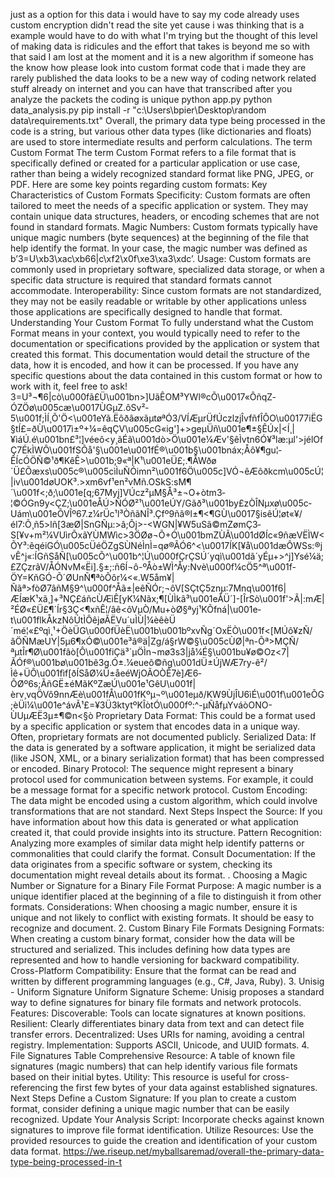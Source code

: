 just as a option for this data i would have to say my code already uses custom encryption didn't read the site yet cause i was thinking that is a example would have to do with what I'm trying but the thought of this level of making data is ridicules and the effort that takes is beyond me so with that said I am lost at the moment and it is a new algorithm if someone has the know how please look into custom format code that i made they are rarely published the data looks to be a new way of coding network related stuff already on internet and you can have that transcribed after you analyze the packets the coding is unique 
python app.py
python data_analysis.py
pip install -r "c:\Users\bpier\Desktop\random data\requirements.txt"
Overall, the primary data type being processed in the code is a string, but various other data types (like dictionaries and floats) are used to store intermediate results and perform calculations.
The term Custom Format The term Custom Format refers to a file format that is specifically defined or created for a particular application or use case, rather than being a widely recognized standard format like PNG, JPEG, or PDF. Here are some key points regarding custom formats: Key Characteristics of Custom Formats Specificity: Custom formats are often tailored to meet the needs of a specific application or system. They may contain unique data structures, headers, or encoding schemes that are not found in standard formats. Magic Numbers: Custom formats typically have unique magic numbers (byte sequences) at the beginning of the file that help identify the format. In your case, the magic number was defined as b’3=U\xb3\xac\xb66|c\xf2\x0f\xe3\xa3\xdc’. Usage: Custom formats are commonly used in proprietary software, specialized data storage, or when a specific data structure is required that standard formats cannot accommodate. Interoperability: Since custom formats are not standardized, they may not be easily readable or writable by other applications unless those applications are specifically designed to handle that format. Understanding Your Custom Format To fully understand what the Custom Format means in your context, you would typically need to refer to the documentation or specifications provided by the application or system that created this format. This documentation would detail the structure of the data, how it is encoded, and how it can be processed. If you have any specific questions about the data contained in this custom format or how to work with it, feel free to ask!
3=U³¬¶6|cò\u000fã£Ü\u001bn>]UãÊOM³YWl®cÕ\u0017«ÔñqZ­ÓZÖø\u005cæ\u0017ÙGµZ.ôSv²­5\u001f;ÌÍ¸Õ'Ö<\u001eYã.ËôðâøxãµtøªÓ3/VÍÆµrÜfÚczlzjÎvfñfÎÔO\u00177iËG§tÍ£=ðÙ\u0017ì±º+¼=êqÇV\u005cG«ig']+>geµÜñ\u001e¶±§ÊÚx|<Í¸|¥ìáÚ.é\u001bn£³¦]véeô<y¸ãÉã\u001dò>Ö\u001e¼Æv'§êÌvtn6Ó¥³læ:µl'>jélOfÇ7ÉkÌWÔ\u001fSÕå'§\u001e\u001fÉ®\u001b§\u001bnáx;Åô¥¶gu¦­ÊÍcÓÖÑ©¹ð¶KêÊ>\u001b;9«ª|K¹\u001eÜ£;.¶ÅWðø´Ü£Õæxs\u005c®\u005cìÌuÑÓimn²\u001f6Ö\u005c]VÓ¬êÆôðkcm\u005cÚ¦|iv\u001døUOK³.>xm6vf¹en²vMñ.OSkS:sM¶´\u001f<;ð;\u001e[q;67Myj]VÚcz²µM§Å³±¬O+òtm3­¦©ÓGn9y<ÇZ;\u001eÅÚ>ÑÓØ²¹\u001eÚY/Gãð³\u001by£zÒÎNµxø\u005c­Uám\u001eÕVÎº67.z¼rÜc¹l³ÒñãNÎ³.Çfº9ñâ®l±¶<¶GÙ\u0017§isêÚ¦øt«¥/él7:Õ¸ñ5>lñ[3æØ|SnGÑµ:>â;Ôj>-<WGN|¥W5uSã©mZømÇ3­S[¥v+m²¼VUìrÕxãYÙMWìc>3ÖØø¬Õ+Ó\u001bmZÙÃ\u001dØÍc«9ñæVËÌW<ÕY³:êqéiGÓ\u005cÜéÖZgSÙNéÌnÌ=qø®ÃÓ6^<\u0017ÍK[¥å\u001dæÔWSs:®jvÊ^j«:ÍGñSåÑ[\u005cÕ^\u001b^¦Ú\u000fÇrÇSÚ´yqì\u001dã´yÉµ+>^j]Ysé¼ä;£­ZÇzrãV/ÅÓNvM«Ëi].§±;:ñ6Í¬ô-ºÅò±WÌ^Åy:Nvè­\u000f¼cÖ5^ª\u001f-ÖY=KñGÓ-Õ´ØUnÑ¶ªòÔôr¼<«.W5åm¥|Ñãª>fòØ7âñM§9^\u000f^Åã±|eêÑÓr;¬ôV[SÇtÇ5znµ:7Mnq\u001f6|ÆÍæK¹xã¸]+³NÇ£áñcÙÆìÊ[yK¼Nãx;¶[ÙÌkâ³\u001eÅÜ´]-[Îr­Sò\u001f'>Ã|:mÆ|²ÉØ«£Ü£¶´Ír§3Ç<¶xñÊ­¦/âê<ôVµÒ/Mu+òØ§ªyj¹KÕfná|\u001e­t\u001flkÅkzNôÚtÌÔêjøÃËVu´uÌÙ|¼èêèÜ´mé¦«£ºqì¸¹+ÖèÜG\u000fÜèË\u001b\u001bºxvÑg´OxËÒ\u001f<[MÚô¥zÑ/âÖÑ­MæU­Y|5µ6¶xÓ©\u001e³â®ä|Zg/á§rW©§\u005cÙØ|ªn-Õª>MÇÑ/ªµtÎr¶Ø\u001fâò[Ô\u001f­iÇä³­´­µÖÌn¬mø3s3|jå¼É§\u001bu¥ø©Oz<7|ÃÓf®\u001bø\u001bê3g.Ó±.¼eueô©ñg\u001dÜ±ÚjWÆ7ry-ê²/Ìê+ÜÔ\u001fìf[ðÍSåØ¼Ü±åeéWjOÃOÒÊ7è]Æ6­ÕØº6s;ÃñGË±éMãKºZæÚ\u001e¹GêU\u001f|èrv¸vqÖVô9nnÆè\u001fÅ\u001fKºµ¬º\u001eµð/KW9ÙjÎU6ìÉ\u001f\u001eÕG;èÜi¼\u001e^ávÃ¹£=¥3Ü3ktytºKÎòtÓ\u000fº:^-µÑåfµYváòONO-ÙUµÆË3µ±¶©n<§ò
Proprietary Data Format: This could be a format used by a specific application or system that encodes data in a unique way. Often, proprietary formats are not documented publicly.
Serialized Data: If the data is generated by a software application, it might be serialized data (like JSON, XML, or a binary serialization format) that has been compressed or encoded.
Binary Protocol: The sequence might represent a binary protocol used for communication between systems. For example, it could be a message format for a specific network protocol.
Custom Encoding: The data might be encoded using a custom algorithm, which could involve transformations that are not standard.
Next Steps
Inspect the Source: If you have information about how this data is generated or what application created it, that could provide insights into its structure.
Pattern Recognition: Analyzing more examples of similar data might help identify patterns or commonalities that could clarify the format.
Consult Documentation: If the data originates from a specific software or system, checking its documentation might reveal details about its format.
. Choosing a Magic Number or Signature for a Binary File Format
Purpose: A magic number is a unique identifier placed at the beginning of a file to distinguish it from other formats.
Considerations: When choosing a magic number, ensure it is unique and not likely to conflict with existing formats. It should be easy to recognize and document.
2. Custom Binary File Formats
Designing Formats: When creating a custom binary format, consider how the data will be structured and serialized. This includes defining how data types are represented and how to handle versioning for backward compatibility.
Cross-Platform Compatibility: Ensure that the format can be read and written by different programming languages (e.g., C#, Java, Ruby).
3. Unisig - Uniform Signature
Uniform Signature Scheme: Unisig proposes a standard way to define signatures for binary file formats and network protocols.
Features:
Discoverable: Tools can locate signatures at known positions.
Resilient: Clearly differentiates binary data from text and can detect file transfer errors.
Decentralized: Uses URIs for naming, avoiding a central registry.
Implementation: Supports ASCII, Unicode, and UUID formats.
4. File Signatures Table
Comprehensive Resource: A table of known file signatures (magic numbers) that can help identify various file formats based on their initial bytes.
Utility: This resource is useful for cross-referencing the first few bytes of your data against established signatures.
Next Steps
Define a Custom Signature: If you plan to create a custom format, consider defining a unique magic number that can be easily recognized.
Update Your Analysis Script: Incorporate checks against known signatures to improve file format identification.
Utilize Resources: Use the provided resources to guide the creation and identification of your custom data format.
https://we.riseup.net/myballsaremad/overall-the-primary-data-type-being-processed-in-t
